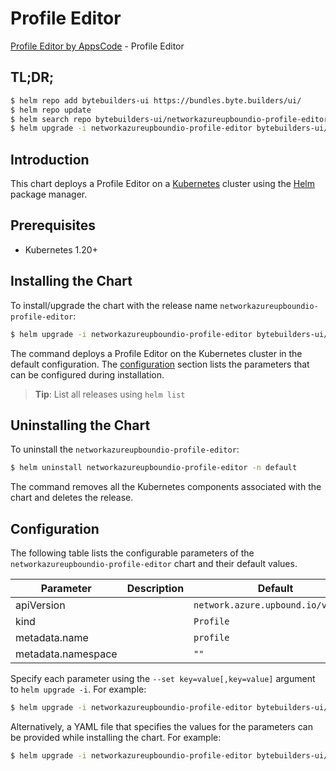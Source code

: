 # Profile Editor

[Profile Editor by AppsCode](https://byte.builders) - Profile Editor

## TL;DR;

```bash
$ helm repo add bytebuilders-ui https://bundles.byte.builders/ui/
$ helm repo update
$ helm search repo bytebuilders-ui/networkazureupboundio-profile-editor --version=v0.4.18
$ helm upgrade -i networkazureupboundio-profile-editor bytebuilders-ui/networkazureupboundio-profile-editor -n default --create-namespace --version=v0.4.18
```

## Introduction

This chart deploys a Profile Editor on a [Kubernetes](http://kubernetes.io) cluster using the [Helm](https://helm.sh) package manager.

## Prerequisites

- Kubernetes 1.20+

## Installing the Chart

To install/upgrade the chart with the release name `networkazureupboundio-profile-editor`:

```bash
$ helm upgrade -i networkazureupboundio-profile-editor bytebuilders-ui/networkazureupboundio-profile-editor -n default --create-namespace --version=v0.4.18
```

The command deploys a Profile Editor on the Kubernetes cluster in the default configuration. The [configuration](#configuration) section lists the parameters that can be configured during installation.

> **Tip**: List all releases using `helm list`

## Uninstalling the Chart

To uninstall the `networkazureupboundio-profile-editor`:

```bash
$ helm uninstall networkazureupboundio-profile-editor -n default
```

The command removes all the Kubernetes components associated with the chart and deletes the release.

## Configuration

The following table lists the configurable parameters of the `networkazureupboundio-profile-editor` chart and their default values.

|     Parameter      | Description |                    Default                    |
|--------------------|-------------|-----------------------------------------------|
| apiVersion         |             | <code>network.azure.upbound.io/v1beta1</code> |
| kind               |             | <code>Profile</code>                          |
| metadata.name      |             | <code>profile</code>                          |
| metadata.namespace |             | <code>""</code>                               |


Specify each parameter using the `--set key=value[,key=value]` argument to `helm upgrade -i`. For example:

```bash
$ helm upgrade -i networkazureupboundio-profile-editor bytebuilders-ui/networkazureupboundio-profile-editor -n default --create-namespace --version=v0.4.18 --set apiVersion=network.azure.upbound.io/v1beta1
```

Alternatively, a YAML file that specifies the values for the parameters can be provided while
installing the chart. For example:

```bash
$ helm upgrade -i networkazureupboundio-profile-editor bytebuilders-ui/networkazureupboundio-profile-editor -n default --create-namespace --version=v0.4.18 --values values.yaml
```
